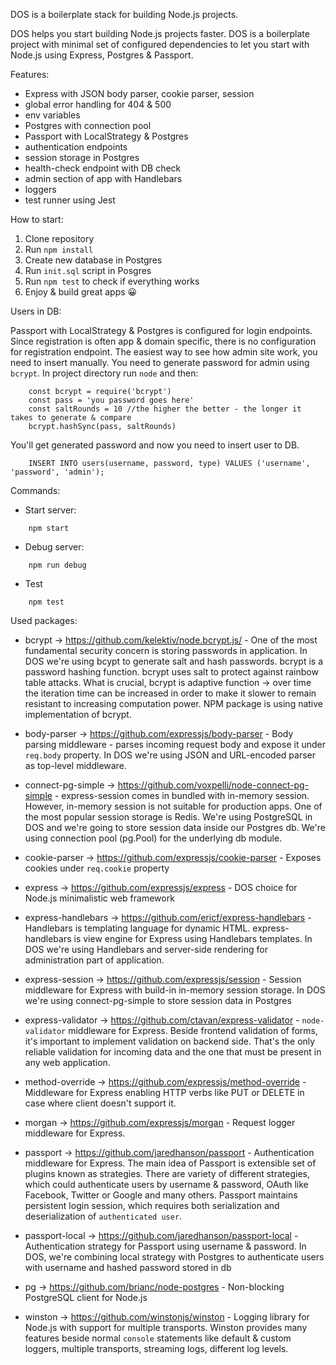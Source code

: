 DOS is a boilerplate stack for building Node.js projects.

DOS helps you start building Node.js projects faster. DOS is a boilerplate project with minimal set of configured dependencies to let you start with Node.js using Express, Postgres & Passport. 

Features:

* Express with JSON body parser, cookie parser, session
* global error handling for 404 & 500 
* env variables
* Postgres with connection pool
* Passport with LocalStrategy & Postgres
* authentication endpoints
* session storage in Postgres
* health-check endpoint with DB check
* admin section of app with Handlebars
* loggers
* test runner using Jest

How to start:

1. Clone repository
1. Run ```npm install```
1. Create new database in Postgres
1. Run ```init.sql``` script in Posgres
1. Run ```npm test``` to check if everything works
1. Enjoy & build great apps 😀 

Users in DB:

Passport with LocalStrategy & Postgres is configured for login endpoints. Since registration is often app & domain specific, there is no configuration for registration endpoint. The easiest way to see how admin site work, you need to insert manually. You need to generate password for admin using `bcrypt`. In project directory run `node` and then:

```
	const bcrypt = require('bcrypt')
	const pass = 'you password goes here'
	const saltRounds = 10 //the higher the better - the longer it takes to generate & compare
	bcrypt.hashSync(pass, saltRounds)
```

You'll get generated password and now you need to insert user to DB.

```
	INSERT INTO users(username, password, type) VALUES ('username', 'password', 'admin');
```

Commands:

* Start server:
```
	npm start
```

* Debug server:
```
	npm run debug
```

* Test
```
	npm test
```

Used packages: 

- bcrypt -> https://github.com/kelektiv/node.bcrypt.js/ - One of the most fundamental security concern is storing passwords in application. In DOS we're using bcypt to generate salt and hash passwords. bcrypt is a password hashing function. bcrypt uses salt to protect against rainbow table attacks. What is crucial, bcrypt is adaptive function -> over time the iteration time can be increased in order to make it slower to remain resistant to increasing computation power. NPM package is using native implementation of bcrypt. 

- body-parser -> https://github.com/expressjs/body-parser - Body parsing middleware - parses incoming request body and expose it under `req.body` property. In DOS  we're using JSON and URL-encoded parser as top-level middleware.

- connect-pg-simple -> https://github.com/voxpelli/node-connect-pg-simple - express-session comes in bundled with in-memory session. However, in-memory session is not suitable for production apps. One of the most popular session storage is Redis.  We're using PostgreSQL in DOS and we're going to store session data inside our Postgres db. We're using connection pool (pg.Pool) for the underlying db module.

- cookie-parser -> https://github.com/expressjs/cookie-parser - Exposes cookies under `req.cookie` property

- express -> https://github.com/expressjs/express - DOS choice for Node.js minimalistic web framework

- express-handlebars -> https://github.com/ericf/express-handlebars - Handlebars is templating language for dynamic HTML. express-handlebars is view engine for Express using Handlebars templates. In DOS we're using Handlebars and server-side rendering for administration part of application.

- express-session -> https://github.com/expressjs/session - Session middleware for Express with build-in in-memory session storage. In DOS we're using connect-pg-simple to store session data in Postgres 

- express-validator -> https://github.com/ctavan/express-validator - `node-validator` middleware for Express. Beside frontend validation of forms, it's important to implement validation on backend side. That's the only reliable validation for incoming data and the one that must be present in any web application.  

- method-override -> https://github.com/expressjs/method-override - Middleware for Express enabling HTTP verbs like PUT or DELETE in case where client doesn't support it. 

- morgan -> https://github.com/expressjs/morgan - Request logger middleware for Express.

- passport -> https://github.com/jaredhanson/passport - Authentication middleware for Express. The main idea of Passport is extensible set of plugins known as strategies. There are variety of different strategies, which could authenticate users by username & password, OAuth like Facebook, Twitter or Google and many others. Passport maintains persistent login session, which requires both serialization and deserialization of `authenticated user`.

- passport-local -> https://github.com/jaredhanson/passport-local - Authentication strategy for Passport using username & password. In DOS, we're combining local strategy with Postgres to authenticate users with username and hashed password stored in db

- pg -> https://github.com/brianc/node-postgres - Non-blocking PostgreSQL client for Node.js

- winston -> https://github.com/winstonjs/winston - Logging library for Node.js with support for multiple transports. Winston provides many features beside normal `console` statements like default & custom loggers, multiple transports, streaming logs, different log levels.

